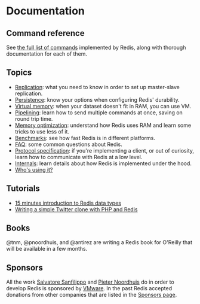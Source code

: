 Documentation
===

Command reference
---

See [the full list of commands](/commands) implemented by Redis, along
with thorough documentation for each of them.

Topics
---

* [Replication](/topics/replication): what you need to know in order to
set up master-slave replication.
* [Persistence](/topics/persistence): know your options when configuring
Redis' durability.
* [Virtual memory](/topics/virtual-memory): when your dataset doesn't
fit in RAM, you can use VM.
* [Pipelining](/topics/pipelining): learn how to send multiple commands
at once, saving on round trip time.
* [Memory optimization](/topics/memory-optimization): understand how
Redis uses RAM and learn some tricks to use less of it.
* [Benchmarks](/topics/benchmarks): see how fast Redis is in different
platforms.
* [FAQ](/topics/faq): some common questions about Redis.
* [Protocol specification](/topics/protocol): if you're implementing a
client, or out of curiosity, learn how to communicate with Redis at a
low level.
* [Internals](/topics/internals): learn details about how Redis is
implemented under the hood.
* [Who's using it?](/topics/whos-using-redis)

Tutorials
---

* [15 minutes introduction to Redis data types](/topics/data-types-intro)
* [Writing a simple Twitter clone with PHP and Redis](/topics/twitter-clone)

Books
---

@tnm, @pnoordhuis, and @antirez are writing a Redis book for O'Reilly that will be available in a few months.

Sponsors
---

All the work [Salvatore Sanfilippo](http://twitter.com/antirez) and [Pieter Noordhuis](http://twitter.com/pnoordhuis) do in order to develop Redis is sponsored by [VMware](http://vmware.com). In the past Redis accepted donations from other companies that are listed in the [Sponsors page](/topics/sponsors).
